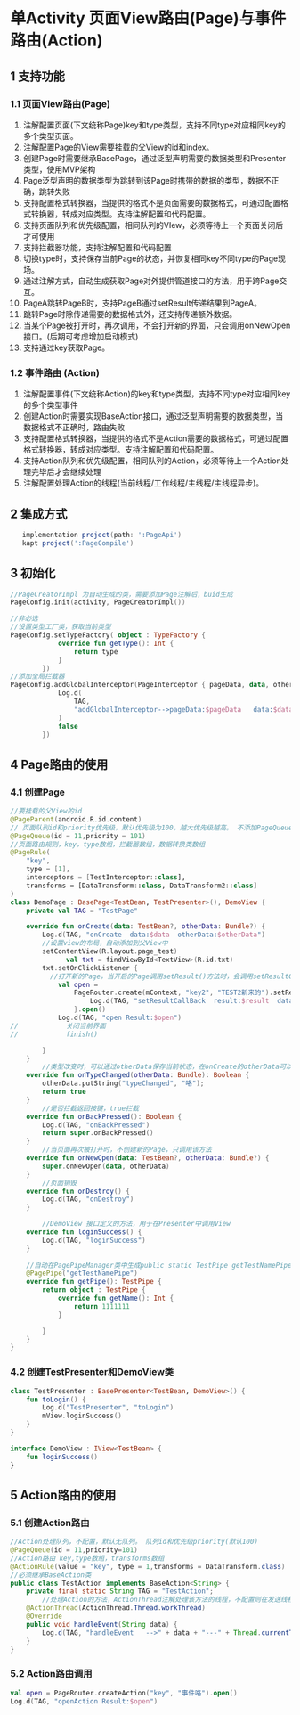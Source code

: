 # 单Activity 页面View路由(Page)与事件路由(Action)  

## 1 支持功能   

### 1.1 页面View路由(Page)

1. 注解配置页面(下文统称Page)key和type类型，支持不同type对应相同key的多个类型页面。
2. 注解配置Page的View需要挂载的父View的id和index。
3. 创建Page时需要继承BasePage，通过泛型声明需要的数据类型和Presenter类型，使用MVP架构
4. Page泛型声明的数据类型为跳转到该Page时携带的数据的类型，数据不正确，跳转失败
5. 支持配置格式转换器，当提供的格式不是页面需要的数据格式，可通过配置格式转换器，转成对应类型。支持注解配置和代码配置。  
6. 支持页面队列和优先级配置，相同队列的VIew，必须等待上一个页面关闭后才可使用  
7. 支持拦截器功能，支持注解配置和代码配置
8. 切换type时，支持保存当前Page的状态，并恢复相同key不同type的Page现场。
9. 通过注解方式，自动生成获取Page对外提供管道接口的方法，用于跨Page交互。
10. PageA跳转PageB时，支持PageB通过setResult传递结果到PageA。
11. 跳转Page时除传递需要的数据格式外，还支持传递额外数据。
12. 当某个Page被打开时，再次调用，不会打开新的界面，只会调用onNewOpen接口。(后期可考虑增加启动模式)
13. 支持通过key获取Page。

### 1.2 事件路由  (Action)

1. 注解配置事件(下文统称Action)的key和type类型，支持不同type对应相同key的多个类型事件
2. 创建Action时需要实现BaseAction接口，通过泛型声明需要的数据类型，当数据格式不正确时，路由失败
3. 支持配置格式转换器，当提供的格式不是Action需要的数据格式，可通过配置格式转换器，转成对应类型。支持注解配置和代码配置。  
4. 支持Action队列和优先级配置，相同队列的Action，必须等待上一个Action处理完毕后才会继续处理  
5. 注解配置处理Action的线程(当前线程/工作线程/主线程/主线程异步)。

## 2 集成方式  
```groovy
   implementation project(path: ':PageApi')
   kapt project(':PageCompile')
```

## 3 初始化

```kotlin
//PageCreatorImpl 为自动生成的类，需要添加Page注解后，buid生成
PageConfig.init(activity, PageCreatorImpl())

//非必选
//设置类型工厂类，获取当前类型
PageConfig.setTypeFactory( object : TypeFactory {
            override fun getType(): Int {
                return type
            }
        })
//添加全局拦截器
PageConfig.addGlobalInterceptor(PageInterceptor { pageData, data, otherData ->
            Log.d(
                TAG,
                "addGlobalInterceptor-->pageData:$pageData   data:$data  otherData:$otherData"
            )
            false
        })
```

## 4 Page路由的使用

### 4.1 创建Page 

```kotlin
//要挂载的父View的id
@PageParent(android.R.id.content)
// 页面队列id和priority优先级，默认优先级为100，越大优先级越高。 不添加PageQueue注解即为非队列页面
@PageQueue(id = 11,priority = 101)
//页面路由规则，key，type数组，拦截器数组，数据转换类数组
@PageRule(
    "key",
    type = [1],
    interceptors = [TestInterceptor::class],
    transforms = [DataTransform::class, DataTransform2::class]
)
class DemoPage : BasePage<TestBean, TestPresenter>(), DemoView {
    private val TAG = "TestPage"

    override fun onCreate(data: TestBean?, otherData: Bundle?) {
        Log.d(TAG, "onCreate  data:$data  otherData:$otherData")
      	//设置view的布局，自动添加到父View中
        setContentView(R.layout.page_test)
 			  val txt = findViewById<TextView>(R.id.txt)
        txt.setOnClickListener {
          //打开新的Page，当开启的Page调用setResult()方法时，会调用setResultCallBack设置的回调接口
            val open =
                PageRouter.create(mContext, "key2", "TEST2新来的").setResultCallBack { result, data ->
                    Log.d(TAG, "setResultCallBack  result:$result  data:$data")
                }.open()
            Log.d(TAG, "open Result:$open")
//            关闭当前界面
//            finish()

        }
    }
		//类型改变时，可以通过otherData保存当前状态，在onCreate的otherData可以接收到该参数
    override fun onTypeChanged(otherData: Bundle): Boolean {
        otherData.putString("typeChanged", "咯");
        return true
    }
		//是否拦截返回按键，true拦截
    override fun onBackPressed(): Boolean {
        Log.d(TAG, "onBackPressed")
        return super.onBackPressed()
    }
		//当页面再次被打开时，不创建新的Page，只调用该方法
    override fun onNewOpen(data: TestBean?, otherData: Bundle?) {
        super.onNewOpen(data, otherData)
    }
		//页面销毁
    override fun onDestroy() {
        Log.d(TAG, "onDestroy")
    }

		//DemoView 接口定义的方法，用于在Presenter中调用View
    override fun loginSuccess() {
        Log.d(TAG, "loginSuccess")
    }
		
  	//自动在PagePipeManager类中生成public static TestPipe getTestNamePipe()方法，获取page对外暴露的管道接口
    @PagePipe("getTestNamePipe")
    override fun getPipe(): TestPipe {
        return object : TestPipe {
            override fun getName(): Int {
                return 1111111
            }

        }
    }
}
```

### 4.2 创建TestPresenter和DemoView类

```kotlin
class TestPresenter : BasePresenter<TestBean, DemoView>() {
    fun toLogin() {
        Log.d("TestPresenter", "toLogin")
        mView.loginSuccess()
    }
}

interface DemoView : IView<TestBean> {
    fun loginSuccess()
}
```

## 5 Action路由的使用

### 5.1 创建Action路由

```java
//Action处理队列，不配置，默认无队列。 队列id和优先级priority(默认100)
@PageQueue(id = 11,priority=101)
//Action路由 key,type数组，transforms数组
@ActionRule(value = "key", type = 1,transforms = DataTransform.class)
//必须继承BaseAction类
public class TestAction implements BaseAction<String> {
    private final static String TAG = "TestAction";
		//处理Action的方法，ActionThread注解处理该方法的线程，不配置则在发送线程。（workThread/mainThread/mainThreadAsync/defaultThread)
    @ActionThread(ActionThread.Thread.workThread)
    @Override
    public void handleEvent(String data) {
        Log.d(TAG, "handleEvent   -->" + data + "---" + Thread.currentThread().getName());
    }
}
```

### 5.2 Action路由调用

```kotlin
val open = PageRouter.createAction("key", "事件咯").open()
Log.d(TAG, "openAction Result:$open")
```

